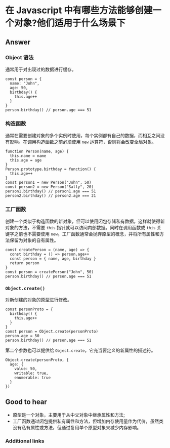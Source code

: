 # 在 Javascript 中有哪些方法能够创建一个对象?他们适用于什么场景下

## Answer

### Object 语法

通常用于对出现过的数据进行缓存。

```es6
const person = {
  name: "John",
  age: 50,
  birthday() {
    this.age++
  }
}
person.birthday() // person.age === 51
```

### 构造函数

通常在需要创建对象的多个实例时使用，每个实例都有自己的数据，而相互之间没有影响。在调用构造函数之前必须使用 `new` 运算符，否则将会改变全局对象。

```es6
function Person(name, age) {
  this.name = name
  this.age = age
}
Person.prototype.birthday = function() {
  this.age++
}
const person1 = new Person("John", 50)
const person2 = new Person("Sally", 20)
person1.birthday() // person1.age === 51
person2.birthday() // person2.age === 21
```

### 工厂函数

创建一个类似于构造函数的新对象，但可以使用闭包存储私有数据，这样就使得新对象的方法，不需要 `this` 指针就可以访问内部数据。同时在调用函数或 `this` 关键字之前也不需要使用 `new`。工厂函数通常会抛弃原型的概念，并将所有属性和方法保留为对象的自有属性。

```es6
const createPerson = (name, age) => {
  const birthday = () => person.age++
  const person = { name, age, birthday }
  return person
}
const person = createPerson("John", 50)
person.birthday() // person.age === 51
```

### `Object.create()`

对新创建的对象的原型进行修改。

```es6
const personProto = {
  birthday() {
    this.age++
  }
}
const person = Object.create(personProto)
person.age = 50
person.birthday() // person.age === 51
```

第二个参数也可以提供给 `Object.create`，它充当要定义的新属性的描述符。

```es6
Object.create(personProto, {
  age: {
    value: 50,
    writable: true,
    enumerable: true
  }
})
```

## Good to hear

* 原型是一个对象，主要用于从中父对象中继承属性和方法;
* 工厂函数通过闭包提供私有属性和方法，但增加内存使用量作为代价，虽然类没有私有属性或方法，但通过复用单个原型对象来减少内存影响。

### Additional links

<!-- tags: (javascript) -->

<!-- expertise: (1) -->
